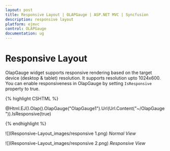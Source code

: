 ```yaml
---
layout: post
title: Responsive Layout | OLAPGauge | ASP.NET MVC | Syncfusion
description: responsive layout
platform: ejmvc
control: OLAPGauge
documentation: ug
---
```


# Responsive Layout

OlapGauge widget supports responsive rendering based on the target device (desktop & tablet) resolution. It supports resolution upto 1024x600. You can enable responsiveness in OlapGauge by setting `IsResponsive` property to true.

{% highlight CSHTML %}

@Html.EJ().Olap().OlapGauge("OlapGauge1").Url(Url.Content("~/OlapGauge")).IsResponsive(true)

{% endhighlight  %}

![](Responsive-Layout_images/responsive 1.png)
_Normal View_


![](Responsive-Layout_images/responsive 2.png)
_Responsive View_



